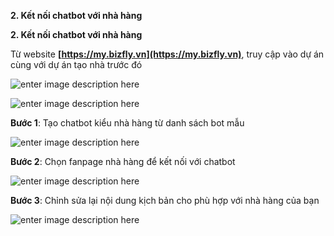 **2. Kết nối chatbot với nhà hàng**

**2. Kết nối chatbot với nhà hàng**

Từ website **[https://my.bizfly.vn](https://my.bizfly.vn)**, truy  cập vào dự án cùng với dự án tạo nhà trước đó

![enter image description here](https://static8.muarecdn.com/original/muare/images/2020/05/12/5595444_de1bbb1c3a1n.png)

![enter image description here](https://static8.muarecdn.com/original/muare/images/2020/05/12/5595444_de1bbb1c3a1n.png)


**Bước 1**: Tạo chatbot kiểu nhà hàng từ danh sách bot mẫu

![enter image description here](https://static8.muarecdn.com/original/muare/images/2019/11/20/5386088_6.png)

**Bước 2**: Chọn fanpage nhà hàng để kết nối với chatbot

![enter image description here](https://static8.muarecdn.com/original/muare/images/2020/02/18/5468568_76.png)

**Bước 3**: Chỉnh sửa lại nội dung kịch bản cho phù hợp với nhà hàng của bạn

![enter image description here](https://static8.muarecdn.com/original/muare/images/2020/02/18/5468569_77.png)